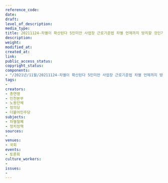 ```yaml
---
reference_code: 
date: 
draft: 
level_of_description: 
media_type: 
title: 20211124-차별이 확산된다 5인미만 사업장 근로기준법 차별 언제까지 방치할 것인가 국회토론회
description: 
weight: 
modified_at: 
created_at: 
link: 
public_access_status: 
copyright_status: 
components:
- "/2021년/11월/20211124-차별이 확산된다 5인미만 사업장 근로기준법 차별 언제까지 방치할 것인가 국회토론회/_1D20015.jpg"
tags:
- 
creators:
- 총연맹
- 인천본부
- 노동단체
- 정의당
- 더불어민주당
subjects:
- 차별철폐
- 정치정책
sources:
- 
venues:
- 국회
events:
- 토론회
culture_workers:
- 
issues:
- 
---
```

